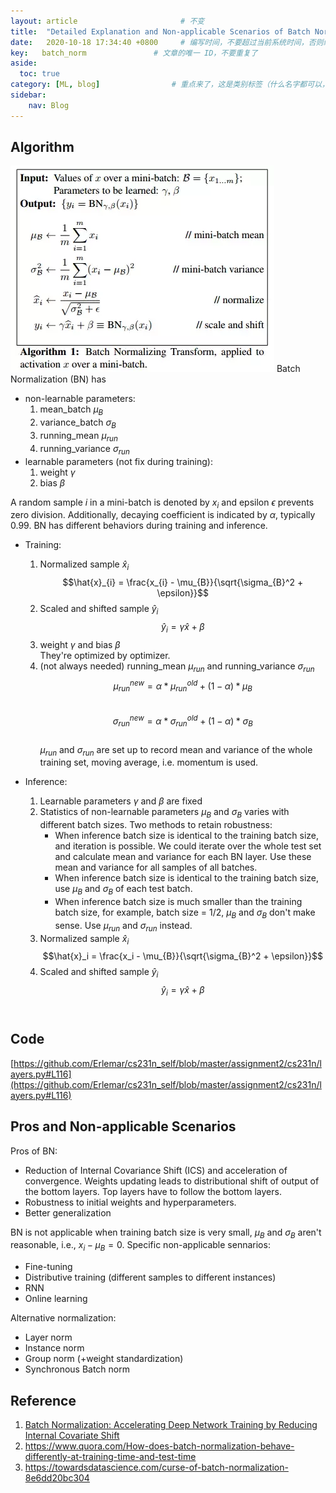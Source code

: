 ```yaml
---
layout: article                       # 不变
title:  "Detailed Explanation and Non-applicable Scenarios of Batch Normalization"     # 文章标题
date:   2020-10-18 17:34:40 +0800     # 编写时间，不要超过当前系统时间，否则编译不通过
key:   batch_norm               # 文章的唯一 ID，不要重复了
aside:
  toc: true
category: [ML, blog]                # 重点来了，这是类别标签（什么名字都可以，别和其他标签重了）
sidebar:
    nav: Blog
---
```


## Algorithm ##
![alt text](BN/BN.png "Algorithm of batch normalization")
Batch Normalization (BN) has 
* non-learnable parameters:  
  1. mean_batch $\mu_{B}$ 
  2. variance_batch $\sigma_{B}$
  3. running_mean $\mu_{run}$
  4. running_variance $\sigma_{run}$
* learnable parameters (not fix during training):
  1. weight $\gamma$
  2. bias $\beta$

A random sample $i$ in a mini-batch is denoted by $x_i$ and epsilon $\epsilon$ prevents zero division. Additionally, decaying coefficient is indicated by $\alpha$, typically 0.99.
BN has different behaviors during training and inference.  
* Training:
  1. Normalized sample $\hat{x}_i$<br>
   $$\hat{x}_{i} = \frac{x_{i} - \mu_{B}}{\sqrt{\sigma_{B}^2 + \epsilon}}$$
  2. Scaled and shifted sample $\hat{y}_i$<br>
   $$\hat{y}_i = \gamma \hat{x} + \beta$$
  3. weight $\gamma$ and bias $\beta$<br>
   They're optimized by optimizer.
  4. (not always needed) running_mean $\mu_{run}$ and running_variance $\sigma_{run}$<br>
   $$\mu_{run}^{new} = \alpha * \mu_{run}^{old} + (1-\alpha) * \mu_{B} $$<br>
    $$\sigma_{run}^{new} = \alpha * \sigma_{run}^{old} + (1-\alpha) * \sigma_{B} $$<br>
   $\mu_{run}$ and $\sigma_{run}$ are set up to record mean and variance of the whole training set, moving average, i.e. momentum is used.
   
* Inference:
  1. Learnable parameters $\gamma$ and $\beta$ are fixed
  2. Statistics of non-learnable parameters $\mu_{B}$ and $\sigma_{B}$ varies with different batch sizes. Two methods to retain robustness: 
      * When inference batch size is identical to the training batch size, and iteration is possible. We could iterate over the whole test set and calculate mean and variance for each BN layer. Use these mean and variance for all samples of all batches.
      * When inference batch size is identical to the training batch size, use $\mu_{B}$ and $\sigma_{B}$ of each test batch. 
      *  When inference batch size is much smaller than the training batch size, for example, batch size = 1/2, $\mu_{B}$ and $\sigma_{B}$ don't make sense. Use $\mu_{run}$ and $\sigma_{run}$ instead.
  3. Normalized sample $\hat{x}_i$<br>
   $$\hat{x}_i = \frac{x_i - \mu_{B}}{\sqrt{\sigma_{B}^2 + \epsilon}}$$
  4. Scaled and shifted sample $\hat{y}_i$<br>
   $$\hat{y}_i = \gamma \hat{x} + \beta$$<br>

## Code ##
[https://github.com/Erlemar/cs231n_self/blob/master/assignment2/cs231n/layers.py#L116](https://github.com/Erlemar/cs231n_self/blob/master/assignment2/cs231n/layers.py#L116)

## Pros and Non-applicable Scenarios ##
Pros of BN:
* Reduction of Internal Covariance Shift (ICS) and acceleration of convergence. Weights updating leads to distributional shift of output of the bottom layers. Top layers have to follow the bottom layers.
* Robustness to initial weights and hyperparameters.
* Better generalization

BN is not applicable when training batch size is very small, $\mu_{B}$ and $\sigma_{B}$ aren't reasonable, i.e., $x_i - \mu_{B} = 0$. Specific non-applicable sennarios:
* Fine-tuning
* Distributive training (different samples to different instances)
* RNN
* Online learning

Alternative normalization:
* Layer norm
* Instance norm
* Group norm (+weight standardization)
* Synchronous Batch norm

## Reference ##
1. [Batch Normalization: Accelerating Deep Network Training by Reducing Internal Covariate Shift](https://arxiv.org/abs/1502.03167)
2. https://www.quora.com/How-does-batch-normalization-behave-differently-at-training-time-and-test-time
3. https://towardsdatascience.com/curse-of-batch-normalization-8e6dd20bc304
   




